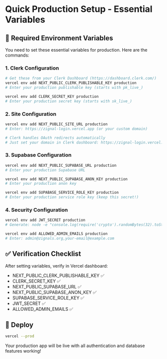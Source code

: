 # Quick Production Setup - Essential Variables

## 🔑 Required Environment Variables

You need to set these essential variables for production. Here are the commands:

### 1. Clerk Configuration
```bash
# Get these from your Clerk Dashboard (https://dashboard.clerk.com/)
vercel env add NEXT_PUBLIC_CLERK_PUBLISHABLE_KEY production
# Enter your production publishable key (starts with pk_live_)

vercel env add CLERK_SECRET_KEY production  
# Enter your production secret key (starts with sk_live_)
```

### 2. Site Configuration
```bash
vercel env add NEXT_PUBLIC_SITE_URL production
# Enter: https://zignal-login.vercel.app (or your custom domain)

# Clerk handles OAuth redirects automatically
# Just set your domain in Clerk dashboard: https://zignal-login.vercel.app
```

### 3. Supabase Configuration
```bash
vercel env add NEXT_PUBLIC_SUPABASE_URL production
# Enter your production Supabase URL

vercel env add NEXT_PUBLIC_SUPABASE_ANON_KEY production
# Enter your production anon key

vercel env add SUPABASE_SERVICE_ROLE_KEY production
# Enter your production service role key (keep this secret!)
```

### 4. Security Configuration
```bash
vercel env add JWT_SECRET production
# Generate: node -e "console.log(require('crypto').randomBytes(32).toString('hex'))"

vercel env add ALLOWED_ADMIN_EMAILS production
# Enter: admin@zignals.org,your-email@example.com
```

## ✅ Verification Checklist

After setting variables, verify in Vercel dashboard:

- NEXT_PUBLIC_CLERK_PUBLISHABLE_KEY ✅
- CLERK_SECRET_KEY ✅
- NEXT_PUBLIC_SUPABASE_URL ✅
- NEXT_PUBLIC_SUPABASE_ANON_KEY ✅
- SUPABASE_SERVICE_ROLE_KEY ✅
- JWT_SECRET ✅
- ALLOWED_ADMIN_EMAILS ✅

## 🚀 Deploy
```bash
vercel --prod
```

Your production app will be live with all authentication and database features working!